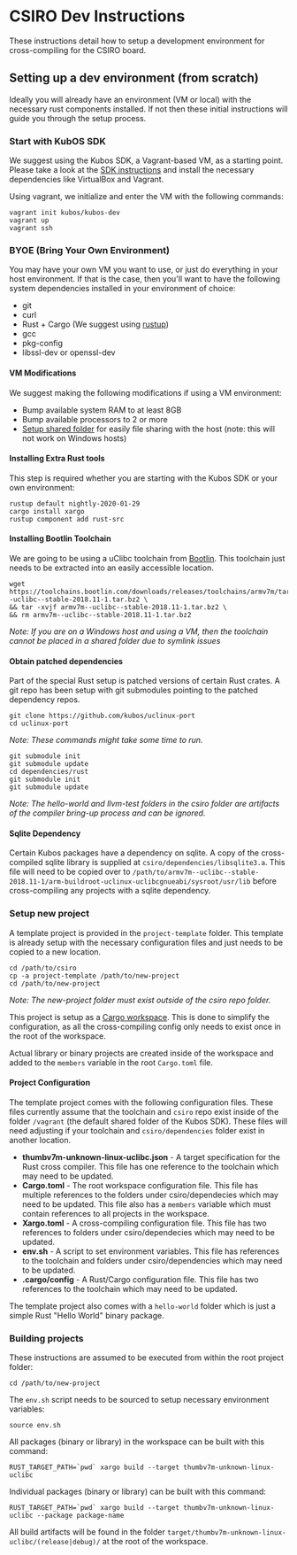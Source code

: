 # CSIRO Dev Instructions

These instructions detail how to setup a development environment for cross-compiling for the CSIRO board.

## Setting up a dev environment (from scratch)

Ideally you will already have an environment (VM or local) with the necessary
rust components installed. If not then these initial instructions will guide you
through the setup process.

### Start with KubOS SDK

We suggest using the Kubos SDK, a Vagrant-based VM, as a starting point.
Please take a look at the
[SDK instructions](https://docs.kubos.com/1.20.0/sdk-docs/sdk-installing.html) 
and install the necessary dependencies like VirtualBox and Vagrant.

Using vagrant, we initialize and enter the VM with the following commands:

    vagrant init kubos/kubos-dev
    vagrant up
    vagrant ssh

### BYOE (Bring Your Own Environment)

You may have your own VM you want to use, or just do everything in your host
environment. If that is the case, then you'll want to have the following
system dependencies installed in your environment of choice:

- git
- curl
- Rust + Cargo (We suggest using [rustup](https://rustup.rs/))
- gcc
- pkg-config
- libssl-dev or openssl-dev

#### VM Modifications

We suggest making the following modifications if using a VM environment:

- Bump available system RAM to at least 8GB
- Bump available processors to 2 or more
- [Setup shared folder](https://docs.kubos.com/1.20.0/sdk-docs/sdk-installing.html#mount-directory)
  for easily file sharing with the host (note: this will not work on Windows hosts)

#### Installing Extra Rust tools

This step is required whether you are starting with the Kubos SDK or your own environment:

    rustup default nightly-2020-01-29
    cargo install xargo
    rustup component add rust-src

#### Installing Bootlin Toolchain

We are going to be using a uClibc toolchain from [Bootlin](https://toolchains.bootlin.com/).
This toolchain just needs to be extracted into an easily accessible location.

    wget https://toolchains.bootlin.com/downloads/releases/toolchains/armv7m/tarballs/armv7m--uclibc--stable-2018.11-1.tar.bz2 \
    && tar -xvjf armv7m--uclibc--stable-2018.11-1.tar.bz2 \
    && rm armv7m--uclibc--stable-2018.11-1.tar.bz2

*Note: If you are on a Windows host and using a VM, then the toolchain cannot be
placed in a shared folder due to symlink issues*

#### Obtain patched dependencies

Part of the special Rust setup is patched versions of certain Rust crates. A git repo
has been setup with git submodules pointing to the patched dependency repos. 

    git clone https://github.com/kubos/uclinux-port
    cd uclinux-port

*Note: These commands might take some time to run.*

    git submodule init
    git submodule update
    cd dependencies/rust
    git submodule init
    git submodule update

*Note: The hello-world and llvm-test folders in the csiro folder are artifacts of 
the compiler bring-up process and can be ignored.*

#### Sqlite Dependency

Certain Kubos packages have a dependency on sqlite. A copy of the cross-compiled
sqlite library is supplied at `csiro/dependencies/libsqlite3.a`. This file will need to
be copied over to `/path/to/armv7m--uclibc--stable-2018.11-1/arm-buildroot-uclinux-uclibcgnueabi/sysroot/usr/lib`
before cross-compiling any projects with a sqlite dependency.

### Setup new project

A template project is provided in the `project-template` folder. This template is 
already setup with the necessary configuration files and just needs to be copied
to a new location.

    cd /path/to/csiro
    cp -a project-template /path/to/new-project
    cd /path/to/new-project

*Note: The new-project folder must exist outside of the csiro repo folder.*

This project is setup as a [Cargo workspace](https://doc.rust-lang.org/book/ch14-03-cargo-workspaces.html). 
This is done to simplify the configuration, as all the cross-compiling config 
only needs to exist once in the root of the workspace.

Actual library or binary projects are created inside of the workspace and added
to the `members` variable in the root `Cargo.toml` file.

#### Project Configuration

The template project comes with the following configuration files. These files currently
assume that the toolchain and `csiro` repo exist inside of the folder `/vagrant`
(the default shared folder of the Kubos SDK). These files will need adjusting if your
toolchain and `csiro/dependencies` folder exist in another location.

- **thumbv7m-unknown-linux-uclibc.json** - 
    A target specification for the Rust cross compiler. This file has one 
    reference to the toolchain which may need to be updated.
- **Cargo.toml** -
    The root workspace configuration file. This file has multiple references to the folders
    under csiro/dependecies which may need to be updated. This file also has a `members`
    variable which must contain references to all projects in the workspace.
- **Xargo.toml** -
    A cross-compiling configuration file. This file has two references to folders under
    csiro/dependecies which may need to be updated.
- **env.sh** -
    A script to set environment variables. This file has references to the toolchain
    and folders under csiro/dependencies which may need to be updated.
- **.cargo/config** -
    A Rust/Cargo configuration file. This file has two references to the toolchain
    which may need to be updated.

The template project also comes with a `hello-world` folder which is just a simple
Rust "Hello World" binary package. 

### Building projects

These instructions are assumed to be executed from within the root project folder:

    cd /path/to/new-project

The `env.sh` script needs to be sourced to setup necessary environment variables:

    source env.sh

All packages (binary or library) in the workspace can be built with this command:

    RUST_TARGET_PATH=`pwd` xargo build --target thumbv7m-unknown-linux-uclibc

Individual packages (binary or library) can be built with this command:

    RUST_TARGET_PATH=`pwd` xargo build --target thumbv7m-unknown-linux-uclibc --package package-name

All build artifacts will be found in the folder `target/thumbv7m-unknown-linux-uclibc/(release|debug)/` at the root of the workspace.
